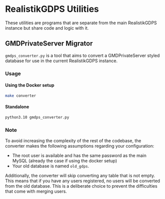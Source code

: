 # RealistikGDPS Utilities
These utilities are programs that are separate from the main RealistikGDPS instance but share code and logic
with it.


## GMDPrivateServer Migrator
`gmdps_converter.py` is a tool that aims to convert a GMDPrivateServer styled database for use in the current
RealistikGDPS instance.

### Usage
#### Using the Docker setup
```sh
make converter
```

#### Standalone
```sh
python3.10 gmdps_converter.py
```

### Note
To avoid increasing the complexity of the rest of the codebase, the converter makes the following assumptions regarding your configuration:
- The root user is available and has the same password as the main MySQL (already the case if using the docker setup)
- Your old database is named `old_gdps`.

Additionally, the converter will skip converting any table that is not empty. This means that if you have any users registered, no users
will be converted from the old database. This is a deliberate choice to prevent the difficulties that come with merging users.
